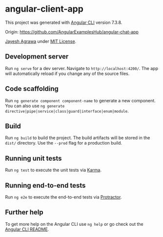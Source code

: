# angular-client-app

This project was generated with [Angular CLI](https://github.com/angular/angular-cli) version 7.3.8.

Origin:
https://github.com/AngularExamplesHub/angular-chat-app

[Jayesh Agrawa](https://github.com/JayeshAgrawal) under [MIT License](https://github.com/AngularExamplesHub/angular-chat-app/blob/master/LICENSE).

## Development server

Run `ng serve` for a dev server. Navigate to `http://localhost:4200/`. The app will automatically reload if you change any of the source files.

## Code scaffolding

Run `ng generate component component-name` to generate a new component. You can also use `ng generate directive|pipe|service|class|guard|interface|enum|module`.

## Build

Run `ng build` to build the project. The build artifacts will be stored in the `dist/` directory. Use the `--prod` flag for a production build.

## Running unit tests

Run `ng test` to execute the unit tests via [Karma](https://karma-runner.github.io).

## Running end-to-end tests

Run `ng e2e` to execute the end-to-end tests via [Protractor](http://www.protractortest.org/).

## Further help

To get more help on the Angular CLI use `ng help` or go check out the [Angular CLI README](https://github.com/angular/angular-cli/blob/master/README.md).
